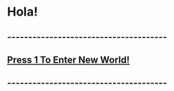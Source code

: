 














# 					Hola!
##			--------------------------------------
##			[Press 1 To Enter New World!](aboot.md) 
##			--------------------------------------
